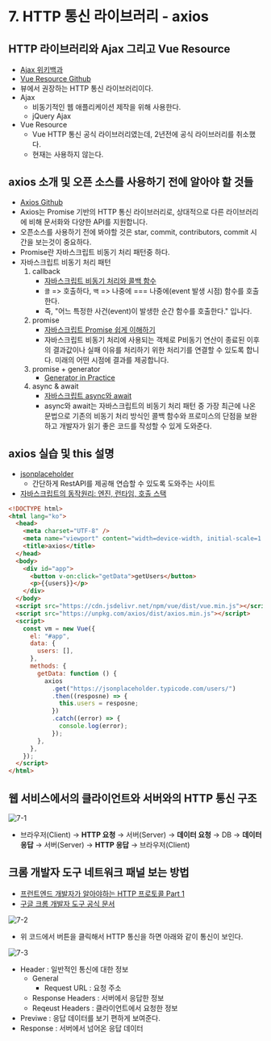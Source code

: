 # 7. HTTP 통신 라이브러리 - axios

## HTTP 라이브러리와 Ajax 그리고 Vue Resource

- [Ajax 위키백과](https://ko.wikipedia.org/wiki/Ajax)
- [Vue Resource Github](https://github.com/pagekit/vue-resource)
- 뷰에서 권장하는 HTTP 통신 라이브러리이다.
- Ajax
    - 비동기적인 웹 애플리케이션 제작을 위해 사용한다.
    - jQuery Ajax
- Vue Resource
    - Vue HTTP 통신 공식 라이브러리였는데, 2년전에 공식 라이브러리를 취소했다.
    - 현재는 사용하지 않는다.

## axios 소개 및 오픈 소스를 사용하기 전에 알아야 할 것들

- [Axios Github](https://github.com/axios/axios)
- Axios는 Promise 기반의 HTTP 통신 라이브러리로, 상대적으로 다른 라이브러리에 비해 문서화와 다양한 API를 지원합니다.
- 오픈소스를 사용하기 전에 봐야할 것은 star, commit, contributors, commit 시간을 보는것이 중요하다.
- Promise란 자바스크립트 비동기 처리 패턴중 하다.
- 자바스크립트 비동기 처리 패턴
    1. callback
        - [자바스크립트 비동기 처리와 콜백 함수](https://joshua1988.github.io/web-development/javascript/javascript-asynchronous-operation/)
        - `콜` => 호출하다, `백` => 나중에 === 나중에(event 발생 시점) 함수를 호출한다.
        - 즉, "어느 특정한 사건(event)이 발생한 순간 함수를 호출한다." 입니다.
    2. promise
        - [자바스크립트 Promise 쉽게 이해하기](https://joshua1988.github.io/web-development/javascript/promise-for-beginners/)
        - 자바스크립트 비동기 처리에 사용되는 객체로 P비동기 연산이 종료된 이후의 결과값이나 실패 이유를 처리하기 위한 처리기를 연결할 수 있도록 합니다. 미래의 어떤 시점에 결과를 제공합니다.
    3. promise + generator
        - [Generator in Practice](https://meetup.toast.com/posts/93)
    4. async & await
        - [자바스크립트 async와 await](https://joshua1988.github.io/web-development/javascript/js-async-await/)
        - async와 await는 자바스크립트의 비동기 처리 패턴 중 가장 최근에 나온 문법으로 기존의 비동기 처리 방식인 콜백 함수와 프로미스의 단점을 보완하고 개발자가 읽기 좋은 코드를 작성할 수 있게 도와준다.

## axios 실습 및 this 설명

- [jsonplaceholder](https://jsonplaceholder.typicode.com/)
    - 간단하게 RestAPI를 제공해 연습할 수 있도록 도와주는 사이트
- [자바스크립트의 동작원리: 엔진, 런타임, 호출 스택](https://joshua1988.github.io/web-development/translation/javascript/how-js-works-inside-engine/)

```html
<!DOCTYPE html>
<html lang="ko">
  <head>
    <meta charset="UTF-8" />
    <meta name="viewport" content="width=device-width, initial-scale=1.0" />
    <title>axios</title>
  </head>
  <body>
    <div id="app">
      <button v-on:click="getData">getUsers</button>
      <p>{{users}}</p>
    </div>
  </body>
  <script src="https://cdn.jsdelivr.net/npm/vue/dist/vue.min.js"></script>
  <script src="https://unpkg.com/axios/dist/axios.min.js"></script>
  <script>
    const vm = new Vue({
      el: "#app",
      data: {
        users: [],
      },
      methods: {
        getData: function () {
          axios
            .get("https://jsonplaceholder.typicode.com/users/")
            .then((resposne) => {
              this.users = resposne;
            })
            .catch((error) => {
              console.log(error);
            });
        },
      },
    });
  </script>
</html>
```

## 웹 서비스에서의 클라이언트와 서버와의 HTTP 통신 구조

![7-1](https://github.com/ksy90101/age-of-vue-js/blob/master/theorem/image/7-1.png?raw=true)

- 브라우저(Client) → **HTTP 요청** → 서버(Server) → **데이터 요청** → DB → **데이터 응답** → 서버(Server) → **HTTP 응답** → 브라우저(Client)

## 크롬 개발자 도구 네트워크 패널 보는 방법

- [프런트엔드 개발자가 알아야하는 HTTP 프로토콜 Part 1](https://joshua1988.github.io/web-development/http-part1/)
- [구글 크롬 개발자 도구 공식 문서](https://developers.google.com/web/tools/chrome-devtools/)

![7-2](https://github.com/ksy90101/age-of-vue-js/blob/master/theorem/image/7-2.png?raw=true)

- 위 코드에서 버튼을 클릭해서 HTTP 통신을 하면 아래와 같이 통신이 보인다.

![7-3](https://github.com/ksy90101/age-of-vue-js/blob/master/theorem/image/7-3.png?raw=true)

- Header : 일반적인 통신에 대한 정보
    - General
        - Request URL : 요청 주소
    - Response Headers : 서버에서 응답한 정보
    - Reqeust Headers : 클라이언트에서 요청한 정보
- Previwe : 응답 데이터를 보기 편하게 보여준다.
- Response : 서버에서 넘어온 응답 데이터